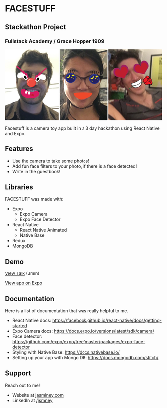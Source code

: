 # FACESTUFF

## Stackathon Project

### Fullstack Academy / Grace Hopper 1909

![example screencap](face-examples.jpg)

Facestuff is a camera toy app built in a 3 day hackathon using React Native and Expo.

## Features

- Use the camera to take some photos!
- Add fun face filters to your photo, if there is a face detected!
- Write in the guestbook!

## Libraries

FACESTUFF was made with:

- Expo
  - Expo Camera
  - Expo Face Detector
- React Native
  - React Native Animated
  - Native Base
- Redux
- MongoDB

## Demo

[View Talk](https://www.youtube.com/watch?v=ugCaQ_JWw2s) (3min)

[View app on Expo](http://expo.io/@jsmney/facestuff)

## Documentation

Here is a list of documentation that was really helpful to me.

- React Native docs: https://facebook.github.io/react-native/docs/getting-started
- Expo Camera docs: https://docs.expo.io/versions/latest/sdk/camera/
- Face detector: https://github.com/expo/expo/tree/master/packages/expo-face-detector
- Styling with Native Base: https://docs.nativebase.io/
- Setting up your app with Mongo DB: https://docs.mongodb.com/stitch/

## Support

Reach out to me!

- Website at [jasminey.com](http://jasminey.com)
- LinkedIn at [/jsmney](https://www.linkedin.com/in/jsmney/)
